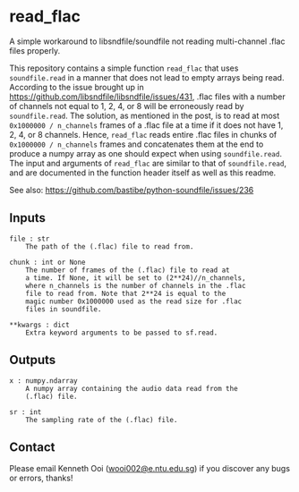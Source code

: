 # read_flac
A simple workaround to libsndfile/soundfile not reading multi-channel .flac files properly.

This repository contains a simple function `read_flac` that uses `soundfile.read` in a manner that does not lead to empty arrays being read. According to the issue brought up in https://github.com/libsndfile/libsndfile/issues/431, .flac files with a number of channels not equal to 1, 2, 4, or 8 will be erroneously read by `soundfile.read`. The solution, as mentioned in the post, is to read at most `0x1000000 / n_channels` frames of a .flac file at a time if it does not have 1, 2, 4, or 8 channels. Hence, `read_flac` reads entire .flac files in chunks of `0x1000000 / n_channels` frames and concatenates them at the end to produce a numpy array as one should expect when using `soundfile.read`. The input and arguments of `read_flac` are similar to that of `soundfile.read`, and are documented in the function header itself as well as this readme.

See also: https://github.com/bastibe/python-soundfile/issues/236

    
Inputs
------
    
    file : str
        The path of the (.flac) file to read from.
        
    chunk : int or None
        The number of frames of the (.flac) file to read at
        a time. If None, it will be set to (2**24)//n_channels,
        where n_channels is the number of channels in the .flac
        file to read from. Note that 2**24 is equal to the
        magic number 0x1000000 used as the read size for .flac
        files in soundfile.
    
    **kwargs : dict
        Extra keyword arguments to be passed to sf.read.
    
Outputs
-------
    
    x : numpy.ndarray
        A numpy array containing the audio data read from the
        (.flac) file.
    
    sr : int
        The sampling rate of the (.flac) file.

Contact
-------

Please email Kenneth Ooi (wooi002@e.ntu.edu.sg) if you discover any bugs or errors, thanks!
